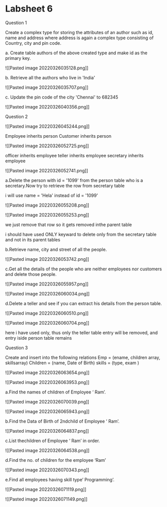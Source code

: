 # Labsheet 6

Question 1

Create a complex type for storing the attributes of an author such as id, name and address  where address is again a complex type consisting of Country, city and pin code.

a. Create table authors of the above created type and make id as the primary key.

![[Pasted image 20220326035128.png]]



b. Retrieve all the authors who live in 'India'

![[Pasted image 20220326035707.png]]


c. Update the pin code of the city 'Chennai' to 682345

![[Pasted image 20220326040356.png]]


Question 2

![[Pasted image 20220326045244.png]]


Employee inherits person
Customer inherits person

![[Pasted image 20220326052725.png]]

officer inherits employee
teller inherits employee
secretary inherits employee

![[Pasted image 20220326052741.png]]


a.Delete the person with id = '1099' from the person table who is a secretary.Now try to retrieve the row from secretary table

i will use name = 'Hela' instead of id = '1099'

![[Pasted image 20220326055208.png]]

![[Pasted image 20220326055253.png]]

we just remove that row so it gets removed inthe parent table

i should have used ONLY keyward to delete only from the secretary table and not in its parent tables

b.Retrieve name, city and street of all the people.

![[Pasted image 20220326053742.png]]


c.Get all the details of the people who are neither employees nor customers and      delete those people.


![[Pasted image 20220326055957.png]]

![[Pasted image 20220326060034.png]]


d.Delete a teller and see if you can extract his details from the person table.

![[Pasted image 20220326060510.png]]

![[Pasted image 20220326060704.png]]

here i have used only, thus only the teller table entry will be removed, and entry iside person table remains


Question 3

Create and insert into the following relations
Emp = (ename, children array, skillsarray)
Children = (name, Date of Birth)
skills = (type, exam )

![[Pasted image 20220326063654.png]]

![[Pasted image 20220326063953.png]]

a.Find the names of  children of Employee ‘ Ram’.

![[Pasted image 20220326070039.png]]

![[Pasted image 20220326065943.png]]


b.Find the Data of Birth of 2ndchild of Employee ‘ Ram’.

![[Pasted image 20220326064837.png]]

c.List thechildren of Employee ‘ Ram’ in order.

![[Pasted image 20220326064538.png]]

d.Find the no. of children for the employee ‘Ram’

![[Pasted image 20220326070343.png]]

e.Find all employees having skill type’ Programming’.

![[Pasted image 20220326071119.png]]

![[Pasted image 20220326071149.png]]


